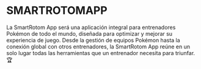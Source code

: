# SMARTROTOMAPP

La SmartRotom App será una aplicación integral para entrenadores Pokémon de todo el mundo, diseñada para optimizar y mejorar su experiencia de juego. Desde la gestión de equipos Pokémon hasta la conexión global con otros entrenadores, la SmartRotom App reúne en un solo lugar todas las herramientas que un entrenador necesita para triunfar. 🏆


